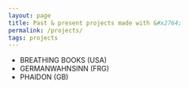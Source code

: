 ```yaml
---
layout: page
title: Past & present projects made with &#x2764;
permalink: /projects/
tags: projects
---
```


- BREATHING BOOKS (USA)
- GERMANWAHNSINN (FRG)
- PHAIDON (GB)
